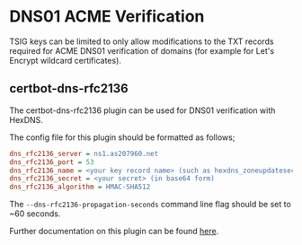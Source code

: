# DNS01 ACME Verification

TSIG keys can be limited to only allow modifications to the TXT records required for ACME DNS01
verification of domains (for example for Let's Encrypt wildcard certificates).

## certbot-dns-rfc2136

The certbot-dns-rfc2136 plugin can be used for DNS01 verification with HexDNS.

The config file for this plugin should be formatted as follows;

```ini
dns_rfc2136_server = ns1.as207960.net
dns_rfc2136_port = 53
dns_rfc2136_name = <your key record name> (such as hexdns_zoneupdatesecret_bla.zone.example.)
dns_rfc2136_secret = <your secret> (in base64 form)
dns_rfc2136_algorithm = HMAC-SHA512
```

The `--dns-rfc2136-propagation-seconds` command line flag should be set to ~60 seconds.

Further documentation on this plugin can be found [here](https://certbot-dns-rfc2136.readthedocs.io/en/stable/).